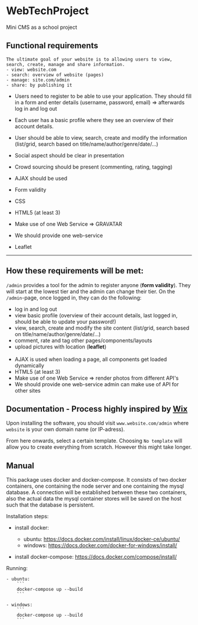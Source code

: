 # WebTechProject

Mini CMS as a school project

## Functional requirements

```
The ultimate goal of your website is to allowing users to view, search, create, manage and share information.
- view: website.com
- search: overview of website (pages)
- manage: site.com/admin
- share: by publishing it
```

- Users need to register to be able to use your application.
  They should fill in a form and enter details (username, password, email) => afterwards log in and log out

- Each user has a basic profile where they see an overview of their account details.
- User should be able to view, search, create and modify the information (list/grid, search based on title/name/author/genre/date/...)
- Social aspect should be clear in presentation
- Crowd sourcing should be present (commenting, rating, tagging)

- AJAX should be used
- Form validity
- CSS
- HTML5 (at least 3)
- Make use of one Web Service => GRAVATAR
- We should provide one web-service
- Leaflet

---

## How these requirements will be met:

`/admin` provides a tool for the admin to register anyone (**form validity**). They will start at the lowest tier and the admin can change their tier. On the `/admin`-page, once logged in, they can do the following:

- log in and log out
- view basic profile (overview of their account details, last logged in, should be able to update your password!)
- view, search, create and modify the site content (list/grid, search based on title/name/author/genre/date/...)
- comment, rate and tag other pages/components/layouts
- upload pictures with location (**leaflet**)
  <br/><br/>
- AJAX is used when loading a page, all components get loaded dynamically
- HTML5 (at least 3)
- Make use of one Web Service => render photos from different API's
- We should provide one web-service admin can make use of API for other sites

## Documentation - Process highly inspired by [Wix](https://www.wix.com)

Upon installing the software, you should visit `www.website.com/admin` where `website` is your own domain name (or IP-adress).

From here onwards, select a certain template. Choosing `No template` will allow you to create everything from scratch. However this might take longer.

<!-- As this project is just a beginner project, only several templates are available. Luckily these can be easily inserted by other contributors -->
<!-- These might be templates at first, but should become categories when there are many templates in the long run, such as "business" and "blog" -->

## Manual

This package uses docker and docker-compose.
It consists of two docker containers, one containing the node server and one containing the mysql database.
A connection will be established between these two containers, also the actual data the mysql container stores will be saved on the host such that the database is persistent.

Installation steps:

- install docker:

  - ubuntu: https://docs.docker.com/install/linux/docker-ce/ubuntu/
  - windows: https://docs.docker.com/docker-for-windows/install/

- install docker-compose: https://docs.docker.com/compose/install/

Running:

    - ubuntu:
        ```
        docker-compose up --build
        ```

    - windows:
        ```
        docker-compose up --build
        ```
